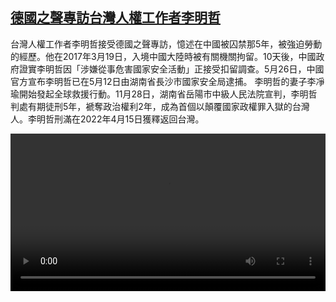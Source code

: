 <!--1665042423000-->
[德國之聲專訪台灣人權工作者李明哲](https://www.dw.com/zh/%E5%BE%B7%E5%9C%8B%E4%B9%8B%E8%81%B2%E5%B0%88%E8%A8%AA%E5%8F%B0%E7%81%A3%E4%BA%BA%E6%AC%8A%E5%B7%A5%E4%BD%9C%E8%80%85%E6%9D%8E%E6%98%8E%E5%93%B2/a-63352066)
------

<p>台灣人權工作者李明哲接受德國之聲專訪，憶述在中國被囚禁那5年，被強迫勞動的經歷。他在2017年3月19日，入境中國大陸時被有關機關拘留。10天後，中國政府證實李明哲因「涉嫌從事危害國家安全活動」正接受扣留調查。5月26日，中國官方宣布李明哲已在5月12日由湖南省長沙市國家安全局逮捕。 李明哲的妻子李凈瑜開始發起全球救援行動。11月28日，湖南省岳陽市中級人民法院宣判，李明哲判處有期徒刑5年，褫奪政治權利2年，成為首個以顛覆國家政權罪入獄的台灣人。李明哲刑滿在2022年4月15日獲釋返回台灣。</small></p><video src="https://tvdownloaddw-a.akamaihd.net/dwtv_video/flv/vdt_zh/2022/bchi221006_001_lee-ming-che_01r_AVC_1280x720.mp4" controls style="width:100%"></video>
